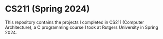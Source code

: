 # CS211 (Spring 2024)

This repository contains the projects I completed in CS211 (Computer Architecture), a C programming course I took at Rutgers University in Spring 2024.
